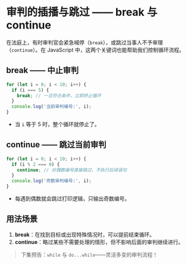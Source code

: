 # 审判的插播与跳过 —— break 与 continue

在法庭上，有时审判官会紧急喊停（`break`），或跳过当事人不予审理（`continue`）。在 JavaScript 中，这两个关键词也能帮助我们控制循环流程。

## break —— 中止审判

```javascript
for (let i = 0; i < 10; i++) {
  if (i === 5) {
    break; // 一旦符合条件，立即终止循环
  }
  console.log('当前审判编号:', i);
}
```
- 当 `i` 等于 5 时，整个循环就停止了。

## continue —— 跳过当前审判

```javascript
for (let i = 0; i < 10; i++) {
  if (i % 2 === 0) {
    continue; // 对偶数编号直接跳过，不执行后续语句
  }
  console.log('奇数审判编号:', i);
}
```
- 每遇到偶数就会跳过打印逻辑，只输出奇数编号。

## 用法场景

1. **break**：在找到目标或出现特殊情况时，可以提前结束循环。
2. **continue**：略过某些不需要处理的情形，但不影响后面的审判继续进行。

> 下集预告：`while` 与 `do...while`——灵活多变的审判流程！
